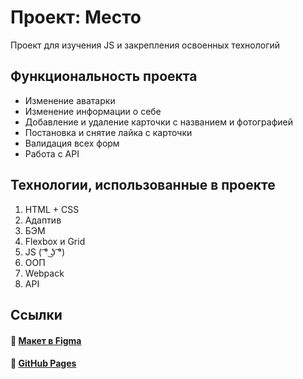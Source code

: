 # Проект: Место
Проект для изучения JS и закрепления освоенных технологий
## Функциональность проекта
- Изменение аватарки
- Изменение информации о себе
- Добавление и удаление карточки с названием и фотографией
- Постановка и снятие лайка с карточки
- Валидация всех форм
- Работа с API


## Технологии, использованные в проекте
1. HTML + CSS
2. Адаптив
3. БЭМ
4. Flexbox и Grid
5. JS ( ͡° ͜ʖ ͡°)
6. ООП
7. Webpack
8. API

## Ссылки
#### :link: [Макет в Figma](https://www.figma.com/file/2cn9N9jSkmxD84oJik7xL7/JavaScript.-Sprint-4?node-id=0%3A1)
#### :link: [GitHub Pages](https://dmitryzhur.github.io/mesto/index.html)
